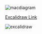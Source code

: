 ![macdiagram](https://user-images.githubusercontent.com/90795393/150591202-9839bde4-d739-49ba-8497-8aab08948f4a.jpeg)

[Excalidraw Link](https://excalidraw.com/#room=4a494c8c6a274672b72b,i5se7lwQJo3iOzwZ8tuL4w)

![excalidraw](https://user-images.githubusercontent.com/90795393/150591588-8eb95cb1-3f3b-4b55-9c4b-956c86cf4a87.jpeg)
